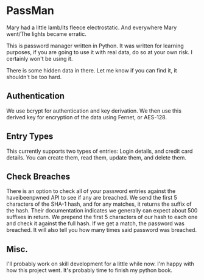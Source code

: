 # PassMan
Mary had a little lamb/Its fleece electrostatic.
And everywhere Mary went/The lights became erratic.

This is password manager written in Python.
It was written for learning purposes, if you are going to use it with real data, do so at your own risk.
I certainly won't be using it.

There is some hidden data in there.
Let me know if you can find it, it shouldn't be too hard.

## Authentication
We use bcrypt for authentication and key derivation.
We then use this derived key for encryption of the data using Fernet, or AES-128.

## Entry Types
This currently supports two types of entries: Login details, and credit card details.
You can create them, read them, update them, and delete them.

## Check Breaches
There is an option to check all of your password entries against the haveibeenpwned API to see if any are breached.
We send the first 5 characters of the SHA-1 hash, and for any matches, it returns the suffix of the hash.
Their documentation indicates we generally can expect about 500 suffixes in return.
We prepend the first 5 characters of our hash to each one and check it against the full hash.
If we get a match, the password was breached.
It will also tell you how many times said password was breached.

## Misc.
I'll probably work on skill development for a little while now. 
I'm happy with how this project went.
It's probably time to finish my python book.
